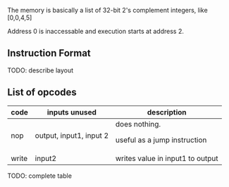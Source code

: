The memory is basically a list of 32-bit 2's complement integers, like [0,0,4,5]

Address 0 is inaccessable and execution starts at address 2.

## Instruction Format

TODO: describe layout

## List of opcodes

| code  | inputs unused          | description | 
|---|---|---|
|nop    | output, input1, input 2| does nothing. <p> useful as a jump instruction |
| write | input2 | writes value in input1 to output
TODO: complete table

